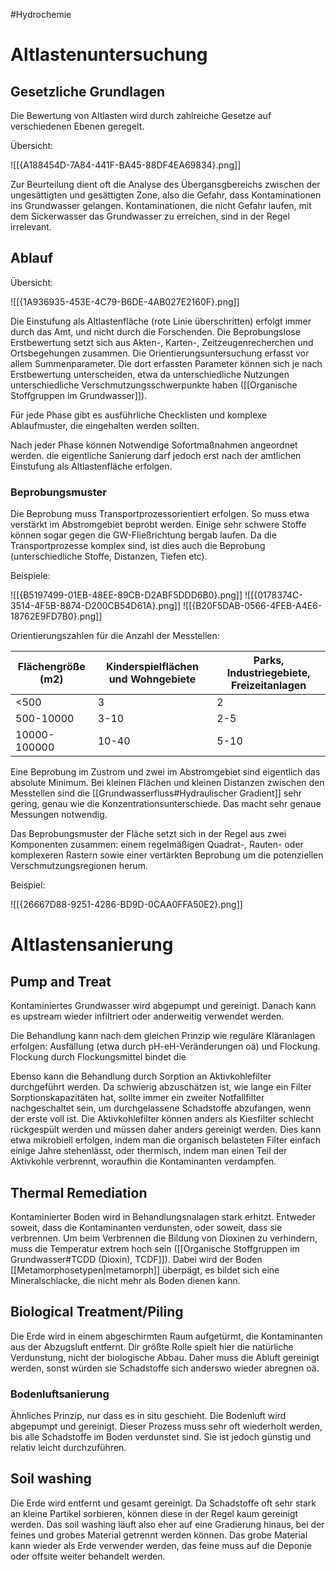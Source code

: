 #Hydrochemie 

# Altlastenuntersuchung

## Gesetzliche Grundlagen

Die Bewertung von Altlasten wird durch zahlreiche Gesetze auf verschiedenen Ebenen geregelt.

Übersicht:

![[{A188454D-7A84-441F-BA45-88DF4EA69834}.png]]

Zur Beurteilung dient oft die Analyse des Übergansgbereichs zwischen der ungesättigten und gesättigten Zone, also die Gefahr, dass Kontaminationen ins Grundwasser gelangen. Kontaminationen, die nicht Gefahr laufen, mit dem Sickerwasser das Grundwasser zu erreichen, sind in der Regel irrelevant.

## Ablauf

Übersicht:

![[{1A936935-453E-4C79-B6DE-4AB027E2160F}.png]]

Die Einstufung als Altlastenfläche (rote Linie überschritten) erfolgt immer durch das Amt, und nicht durch die Forschenden. Die Beprobungslose Erstbewertung setzt sich aus Akten-, Karten-,  Zeitzeugenrecherchen und Ortsbegehungen zusammen. Die Orientierungsuntersuchung erfasst vor allem Summenparameter. Die dort erfassten Parameter können sich je nach Erstbewertung unterscheiden, etwa da unterschiedliche Nutzungen unterschiedliche Verschmutzungsschwerpunkte haben ([[Organische Stoffgruppen im Grundwasser]]).

Für jede Phase gibt es ausführliche Checklisten und komplexe Ablaufmuster, die eingehalten werden sollten.

Nach jeder Phase können Notwendige Sofortmaßnahmen angeordnet werden. die eigentliche Sanierung darf jedoch erst nach der amtlichen Einstufung als Altlastenfläche erfolgen.

### Beprobungsmuster

Die Beprobung muss Transportprozessorientiert erfolgen. So muss etwa verstärkt im Abstromgebiet beprobt werden. Einige sehr schwere Stoffe können sogar gegen die GW-Fließrichtung bergab laufen. Da die Transportprozesse komplex sind, ist dies auch die Beprobung (unterschiedliche Stoffe, Distanzen, Tiefen etc).

Beispiele:

![[{B5197499-01EB-48EE-89CB-D2ABF5DDD6B0}.png]]
![[{0178374C-3514-4F5B-8874-D200CB54D61A}.png]]
![[{B20F5DAB-0566-4FEB-A4E6-18762E9FD7B0}.png]]

Orientierungszahlen für die Anzahl der Messtellen:

| Flächengröße (m2) | Kinderspielflächen und Wohngebiete | Parks, Industriegebiete, Freizeitanlagen |
| ----------------- | ---------------------------------- | ---------------------------------------- |
| <500              | 3                                  | 2                                        |
| 500-10000         | 3-10                               | 2-5                                      |
| 10000-100000      | 10-40                              | 5-10                                     |

Eine Beprobung im Zustrom und zwei im Abstromgebiet sind eigentlich das absolute Minimum.
Bei kleinen Flächen und kleinen Distanzen zwischen den Messtellen sind die [[Grundwasserfluss#Hydraulischer Gradient]] sehr gering, genau wie die Konzentrationsunterschiede. Das macht sehr genaue Messungen notwendig.

Das Beprobungsmuster der Fläche setzt sich in der Regel aus zwei Komponenten zusammen: einem regelmäßigen Quadrat-, Rauten- oder komplexeren Rastern sowie einer vertärkten Beprobung um die potenziellen Verschmutzungsregionen herum.

Beispiel:

![[{26667D88-9251-4286-BD9D-0CAA0FFA50E2}.png]]

# Altlastensanierung

## Pump and Treat

Kontaminiertes Grundwasser wird abgepumpt und gereinigt. Danach kann es upstream wieder infiltriert oder anderweitig verwendet werden.

Die Behandlung kann nach dem gleichen Prinzip wie reguläre Kläranlagen erfolgen: Ausfällung (etwa durch pH-eH-Veränderungen oä) und Flockung. Flockung durch Flockungsmittel bindet die 

Ebenso kann die Behandlung durch Sorption an Aktivkohlefilter durchgeführt werden. Da schwierig abzuschätzen ist, wie lange ein Filter Sorptionskapazitäten hat, sollte immer ein zweiter Notfallfilter nachgeschaltet sein, um durchgelassene Schadstoffe abzufangen, wenn der erste voll ist. Die Aktivkohlefilter können anders als Kiesfilter schlecht rückgespült werden und müssen daher anders gereinigt werden. Dies kann etwa mikrobiell erfolgen, indem man die organisch belasteten Filter einfach einige Jahre stehenlässt, oder thermisch, indem man einen Teil der Aktivkohle verbrennt, woraufhin die Kontaminanten verdampfen.

## Thermal Remediation

Kontaminierter Boden wird in Behandlungsnalagen stark erhitzt. Entweder soweit, dass die Kontaminanten verdunsten, oder soweit, dass sie verbrennen. Um beim Verbrennen die Bildung von Dioxinen zu verhindern, muss die Temperatur extrem hoch sein ([[Organische Stoffgruppen im Grundwasser#TCDD (Dioxin), TCDF]]). Dabei wird der Boden [[Metamorphosetypen|metamorph]] überpägt, es bildet sich eine Mineralschlacke, die nicht mehr als Boden dienen kann.

## Biological Treatment/Piling

Die Erde wird in einem abgeschirmten Raum aufgetürmt, die Kontaminanten aus der Abzugsluft entfernt. Dir größte Rolle spielt hier die natürliche Verdunstung, nicht der biologische Abbau. Daher muss die Abluft gereinigt werden, sonst würden sie Schadstoffe sich anderswo wieder abregnen oä.

### Bodenluftsanierung

Ähnliches Prinzip, nur dass es in situ geschieht. Die Bodenluft wird abgepumpt und gereinigt. Dieser Prozess muss sehr oft wiederholt werden, bis alle Schadstoffe im Boden verdunstet sind. Sie ist jedoch günstig und relativ leicht durchzuführen.

## Soil washing

Die Erde wird entfernt und gesamt gereinigt. Da Schadstoffe oft sehr stark an kleine Partikel sorbieren, können diese in der Regel kaum gereinigt werden. Das soil washing läuft also eher auf eine Gradierung hinaus, bei der feines und grobes Material getrennt werden können. Das grobe Material kann wieder als Erde verwender werden, das feine muss auf die Deponie oder offsite weiter behandelt werden.